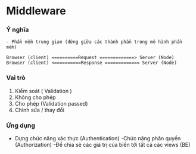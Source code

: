 # Middleware

### Ý nghĩa

    - Phần mềm trung gian (đứng giữa các thành phần trong mô hình phần mềm)

    Browser (client) ==========Request =============> Server (Node)
    Browser (client) <==========Response ============= Server (Node)

### Vai trò

1. Kiểm soát ( Validation )
2. Không cho phép
3. Cho phép (Validation passed)
4. Chỉnh sửa / thay đổi

### Ứng dụng
- Dựng chức năng xác thực (Authentication)
-Chức năng phân quyền (Authorization)
-Để chia sẻ các giá trị của biến tới tất cả các views (BE)